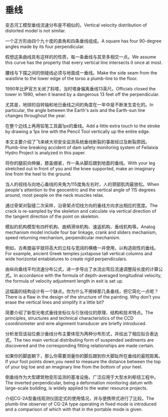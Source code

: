 # 垂线

<p><span class="chinese">变态河工模型垂线流速分布是不相似的。</span><span class="english">Vertical velocity distribution of distorted model is not similar.</span></p>

<p><span class="chinese">一个正方形由四个九十度的直角和四条垂线组成。</span><span class="english">A square has four 90-degree angles made by its four perpendicular.</span></p>

<p><span class="chinese">假想这条曲线具有这样的的性质，每一条垂线与其至多相交一点。</span><span class="english">We assume this curve has the property that every vertical line intersects it once at most.</span></p>

<p><span class="chinese">腰线与下摆之间的侧缝线必须与地面成一垂线。</span><span class="english">Make the side seam from the waistline to the lower edge of the torso a plumb-line to the floor.</span></p>

<p><span class="chinese">1990年比萨官方关闭了斜塔，当时塔身偏离垂线13英尺。</span><span class="english">Officials closed the tower in 1990, when it leaned by a dangerous 13 feet off the perpendicular.</span></p>

<p><span class="chinese">尤其是，地球的自转轴和地日垂线之间的角度在一年中是不断发生变化的。</span><span class="english">In particular, the angle between the Earth's axis and the Earth-sun line changes throughout the year.</span></p>

<p><span class="chinese">在整个边线上再用铅笔工具画1px的垂线。</span><span class="english">Add a little extra touch to the stroke by drawing a 1px line with the Pencil Tool vertically up the entire edge.</span></p>

<p><span class="chinese">本文主要介绍了飞来峡大坝安全监测系统垂线断裂的事故经过及断裂原因。</span><span class="english">Plumb-line breaking accident of dam safety monitoring system of Feilaixia Hydro Project is analyzed in this paper.</span></p>

<p><span class="chinese">将你的腿前向伸展，膝盖绷紧，作一条从脚后跟到地面的垂线。</span><span class="english">With your leg stretched out in front of you and the knee supported, make an imaginary line from the heel to the ground.</span></p>

<p><span class="chinese">当人的视线与向地心垂线的夹角为115度角左右时，人的颈部肌肉最放松。</span><span class="english">When people's attention to the geocentric and the vertical angle of 115 degrees around, most people on the neck muscles relax.</span></p>

<p><span class="chinese">通过骨架对裂缝二次采样，沿骨架点切线方向的垂线方向求出相应的宽度。</span><span class="english">The crack is re-sampled by the skeleton and calculate via vertical direction of the tangent direction of the point on skeleton.</span></p>

<p><span class="chinese">模拟的机构模型有四杆机构、曲柄滑块机构、速返机构、垂线机构等。</span><span class="english">Analog mechanism model include four bar linkage, crank and sliders mechanism, speed returning mechanism, perpendicular mechanism.</span></p>

<p><span class="chinese">例如，古希腊庙宇就将高大的立柱与宽阔的横檐一并使用，以构造刚性的垂线。</span><span class="english">For example, ancient Greek temples juxtapose tall vertical columns and wide horizontal entablatures to create rigid perpendiculars.</span></p>

<p><span class="chinese">由纵向垂线平均流速分布公式，进一步导出了水流出弯后流速调整段长度的计算公式。</span><span class="english">In accordance with the formula of depth-averaged longitudinal velocity, the formula of velocity adjustment length in exit is set up.</span></p>

<p><span class="chinese">这幅画的结构设计有一个缺点。你为什么不擦掉那几条垂线，把它简化一点呢？</span><span class="english">There is a flaw in the design of the structure of the painting. Why don't you erase the vertical lines and simplify it a little bit?</span></p>

<p><span class="chinese">简要介绍了新型光电式垂线坐标仪与引张线仪的原理、结构和技术特点。</span><span class="english">The principles, structures and technical characteristics of the CCD coordinometer and wire alignment transducer are briefly introduced.</span></p>

<p><span class="chinese">分析发现该站位悬沙垂线分布主要体现为两种分布形式，并给出了相应拟合表达式。</span><span class="english">The two main vertical distributing form of suspended sediments are discovered and the corresponding fitting relationships are made certain.</span></p>

<p><span class="chinese">如果你的脚底朝下，那么你需要测量你的脚后跟到你大脚趾所在垂线的最短距离。</span><span class="english">If your foot points down,you need to measure the distance between the top of your big toe and an imaginary line from the bottom of your heel.</span></p>

<p><span class="chinese">倒垂线作为大型建筑物变形监测的基准设施，广泛应用于大型水利枢纽工程中。</span><span class="english">The inverted perpendicular, being a deformation monitoring datum with large-scale building, is widely applied to the water resource projects.</span></p>

<p><span class="chinese">介绍CG-2A型垂线观测仪固定式的使用情况，并与便携带式进行了比较。</span><span class="english">The plumb-line observer of CG-2A type operating in fixed mode is introduced and a comparison of which with that in the portable mode is given.</span></p>

